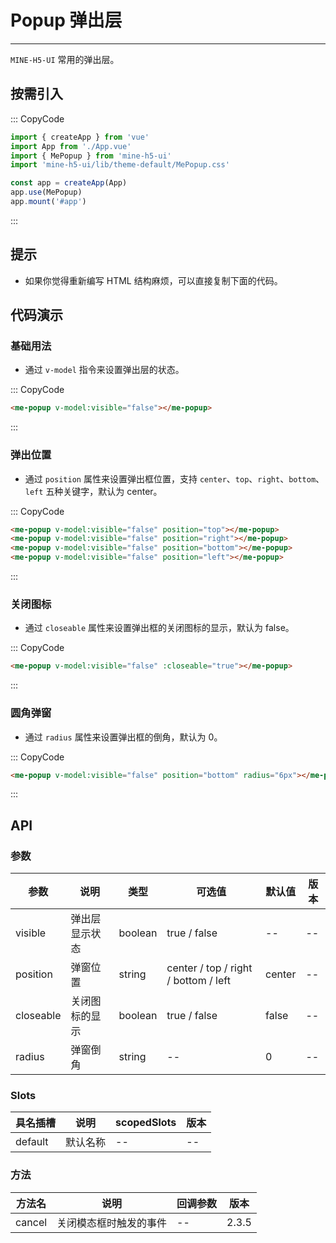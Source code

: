 # Popup 弹出层

---

`MINE-H5-UI` 常用的弹出层。

## 按需引入

::: CopyCode

```JavaScript
import { createApp } from 'vue'
import App from './App.vue'
import { MePopup } from 'mine-h5-ui'
import 'mine-h5-ui/lib/theme-default/MePopup.css'

const app = createApp(App)
app.use(MePopup)
app.mount('#app')
```

:::

## 提示

- 如果你觉得重新编写 HTML 结构麻烦，可以直接复制下面的代码。

## 代码演示

### 基础用法

- 通过 `v-model` 指令来设置弹出层的状态。

::: CopyCode

```HTML
<me-popup v-model:visible="false"></me-popup>
```

:::

### 弹出位置

- 通过 `position` 属性来设置弹出框位置，支持 `center`、`top`、`right`、`bottom`、`left` 五种关键字，默认为 center。

::: CopyCode

```HTML
<me-popup v-model:visible="false" position="top"></me-popup>
<me-popup v-model:visible="false" position="right"></me-popup>
<me-popup v-model:visible="false" position="bottom"></me-popup>
<me-popup v-model:visible="false" position="left"></me-popup>
```

:::

### 关闭图标

- 通过 `closeable` 属性来设置弹出框的关闭图标的显示，默认为 false。

::: CopyCode

```HTML
<me-popup v-model:visible="false" :closeable="true"></me-popup>
```

:::

### 圆角弹窗

- 通过 `radius` 属性来设置弹出框的倒角，默认为 0。

::: CopyCode

```HTML
<me-popup v-model:visible="false" position="bottom" radius="6px"></me-popup>
```

:::

## API

### 参数

| 参数      | 说明           | 类型    | 可选值                               | 默认值 | 版本 |
| --------- | -------------- | ------- | ------------------------------------ | ------ | ---- |
| visible   | 弹出层显示状态 | boolean | true / false                         | --     | --   |
| position  | 弹窗位置       | string  | center / top / right / bottom / left | center | --   |
| closeable | 关闭图标的显示 | boolean | true / false                         | false  | --   |
| radius    | 弹窗倒角       | string  | --                                   | 0      | --   |

### Slots

| 具名插槽 | 说明     | scopedSlots | 版本 |
| -------- | -------- | ----------- | ---- |
| default  | 默认名称 | --          | --   |

### 方法

| 方法名 | 说明                   | 回调参数 | 版本  |
| ------ | ---------------------- | -------- | ----- |
| cancel | 关闭模态框时触发的事件 | --       | 2.3.5 |
